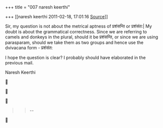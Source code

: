+++
title = "007 naresh keerthi"

+++
[[naresh keerthi	2011-02-18, 17:01:16 [Source](https://groups.google.com/g/samskrita/c/byV_piAVs8A)]]



Sir, my question is not about the metrical aptness of प्रशंसन्ति or प्रशंसंत:\| My doubt is about the grammatical correctness. Since we are referring to camels and donkeys in the plural, should it be प्रशंसन्ति, or since we are using parasparam, should we take them as two groups and hence use the dvivacana form - प्रशंसंत:  
  
I hope the question is clear? I probably should have elaborated in the previous mail.  
  
Naresh Keerthi  
  







> 
> > --  
> > 



